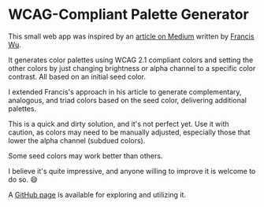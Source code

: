 # WCAG-Compliant Palette Generator

This small web app was inspired by an [article on Medium]() written by [Francis Wu](https://medium.com/@thisisfranciswu).

It generates color palettes using WCAG 2.1 compliant colors and setting the other colors by just changing brightness or alpha channel to a specific color contrast. All based on an initial seed color.

I extended Francis's approach in his article to generate complementary, analogous, and triad colors based on the seed color, delivering additional palettes.

This is a quick and dirty solution, and it's not perfect yet. Use it with caution, as colors may need to be manually adjusted, especially those that lower the alpha channel (subdued colors).

Some seed colors may work better than others.

I believe it's quite impressive, and anyone willing to improve it is welcome to do so. 😄

A [GitHub page](https://tom4u.github.io/wcag-palettes-generator) is available for exploring and utilizing it.
